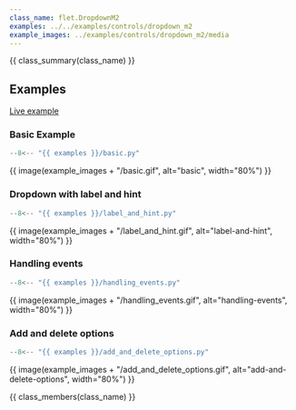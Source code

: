 ```yaml
---
class_name: flet.DropdownM2
examples: ../../examples/controls/dropdown_m2
example_images: ../examples/controls/dropdown_m2/media
---
```


{{ class_summary(class_name) }}

## Examples

[Live example](https://flet-controls-gallery.fly.dev/input/dropdown)

### Basic Example

```python
--8<-- "{{ examples }}/basic.py"
```

{{ image(example_images + "/basic.gif", alt="basic", width="80%") }}


### Dropdown with label and hint

```python
--8<-- "{{ examples }}/label_and_hint.py"
```

{{ image(example_images + "/label_and_hint.gif", alt="label-and-hint", width="80%") }}


### Handling events

```python
--8<-- "{{ examples }}/handling_events.py"
```

{{ image(example_images + "/handling_events.gif", alt="handling-events", width="80%") }}



### Add and delete options

```python
--8<-- "{{ examples }}/add_and_delete_options.py"
```

{{ image(example_images + "/add_and_delete_options.gif", alt="add-and-delete-options", width="80%") }}


{{ class_members(class_name) }}
